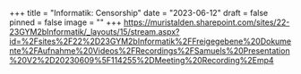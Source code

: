 +++
title = "Informatik: Censorship"
date = "2023-06-12"
draft = false
pinned = false
image = ""
+++
https://muristalden.sharepoint.com/sites/22-23GYM2bInformatik/_layouts/15/stream.aspx?id=%2Fsites%2F22%2D23GYM2bInformatik%2FFreigegebene%20Dokumente%2FAufnahme%20Videos%2FRecordings%2FSamuels%20Presentation%20V2%2D20230609%5F114255%2DMeeting%20Recording%2Emp4